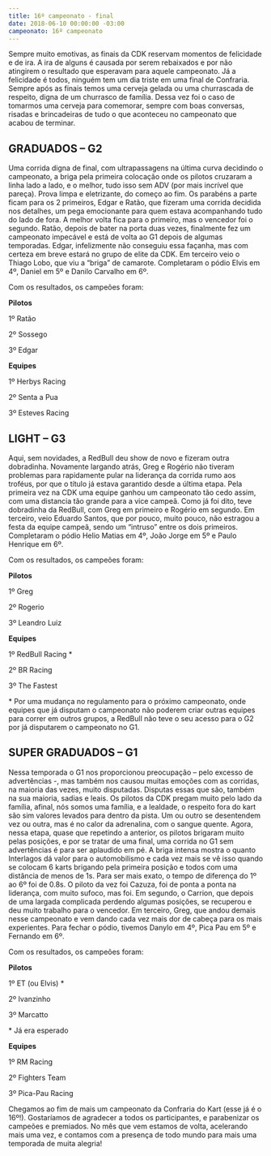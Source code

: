 ```yaml
---
title: 16º campeonato - final
date: 2018-06-10 00:00:00 -03:00
campeonato: 16º campeonato
---
```


Sempre muito emotivas, as finais da CDK reservam momentos de felicidade e de ira. A ira de alguns é causada por serem rebaixados e por não atingirem o resultado que esperavam para aquele campeonato. Já a felicidade é todos, ninguém tem um dia triste em uma final de Confraria. Sempre após as finais temos uma cerveja gelada ou uma churrascada de respeito, digna de um churrasco de família. Dessa vez foi o caso de tomarmos uma cerveja para comemorar, sempre com boas conversas, risadas e brincadeiras de tudo o que aconteceu no campeonato que acabou de terminar.

## GRADUADOS – G2

Uma corrida digna de final, com ultrapassagens na última curva decidindo o campeonato, a briga pela primeira colocação onde os pilotos cruzaram a linha lado a lado, e o melhor, tudo isso sem ADV (por mais incrível que pareça). Prova limpa e eletrizante, do começo ao fim. Os parabéns a parte ficam para os 2 primeiros, Edgar e Ratão, que fizeram uma corrida decidida nos detalhes, um pega emocionante para quem estava acompanhando tudo do lado de fora. A melhor volta fica para o primeiro, mas o vencedor foi o segundo. Ratão, depois de bater na porta duas vezes, finalmente fez um campeonato impecável e está de volta ao G1 depois de algumas temporadas. Edgar, infelizmente não conseguiu essa façanha, mas com certeza em breve estará no grupo de elite da CDK. Em terceiro veio o Thiago Lobo, que viu a “briga” de camarote. Completaram o pódio Elvis em 4º, Daniel em 5º e Danilo Carvalho em 6º.

Com os resultados, os campeões foram:

**Pilotos**

1º Ratão

2º Sossego

3º Edgar

**Equipes**

1º Herbys Racing

2º Senta a Pua

3º Esteves Racing

## LIGHT – G3

Aqui, sem novidades, a RedBull deu show de novo e fizeram outra dobradinha. Novamente largando atrás, Greg e Rogério não tiveram problemas para rapidamente pular na liderança da corrida rumo aos troféus, por que o título já estava garantido desde a última etapa. Pela primeira vez na CDK uma equipe ganhou um campeonato tão cedo assim, com uma distancia tão grande para a vice campeã. Como já foi dito, teve dobradinha da RedBull, com Greg em primeiro e Rogério em segundo. Em terceiro, veio Eduardo Santos, que por pouco, muito pouco, não estragou a festa da equipe campeã, sendo um “intruso” entre os dois primeiros. Completaram o pódio Helio Matias em 4º, João Jorge em 5º e Paulo Henrique em 6º.

Com os resultados, os campeões foram:

**Pilotos**

1º Greg

2º Rogerio

3º Leandro Luiz

**Equipes**

1º RedBull Racing \*

2º BR Racing

3º The Fastest

\* Por uma mudança no regulamento para o próximo campeonato, onde equipes que já disputam o campeonato não poderem criar outras equipes para correr em outros grupos, a RedBull não teve o seu acesso para o G2 por já disputarem o campeonato no G1.

## SUPER GRADUADOS – G1

Nessa temporada o G1 nos proporcionou preocupação – pelo excesso de advertências -, mas também nos causou muitas emoções com as corridas, na maioria das vezes, muito disputadas. Disputas essas que são, também na sua maioria, sadias e leais. Os pilotos da CDK pregam muito pelo lado da família, afinal, nós somos uma família, e a lealdade, o respeito fora do kart são sim valores levados para dentro da pista. Um ou outro se desentendem vez ou outra, mas é no calor da adrenalina, com o sangue quente. Agora, nessa etapa, quase que repetindo a anterior, os pilotos brigaram muito pelas posições, e por se tratar de uma final, uma corrida no G1 sem advertências é para ser aplaudido em pé. A briga intensa mostra o quanto Interlagos dá valor para o automobilismo e cada vez mais se vê isso quando se colocam 6 karts brigando pela primeira posição e todos com uma distância de menos de 1s. Para ser mais exato, o tempo de diferença do 1º ao 6º foi de 0.8s. O piloto da vez foi Cazuza, foi de ponta a ponta na liderança, com muito sufoco, mas foi. Em segundo, o Carrion, que depois de uma largada complicada perdendo algumas posições, se recuperou e deu muito trabalho para o vencedor. Em terceiro, Greg, que andou demais nesse campeonato e vem dando cada vez mais dor de cabeça para os mais experientes. Para fechar o pódio, tivemos Danylo em 4º, Pica Pau em 5º e Fernando em 6º.

Com os resultados, os campeões foram:

**Pilotos**

1º ET (ou Elvis) \*

2º Ivanzinho

3º Marcatto

\* Já era esperado

**Equipes**

1º RM Racing

2º Fighters Team

3º Pica-Pau Racing

Chegamos ao fim de mais um campeonato da Confraria do Kart (esse já é o 16º!). Gostaríamos de agradecer a todos os participantes, e parabenizar os campeões e premiados. No mês que vem estamos de volta, acelerando mais uma vez, e contamos com a presença de todo mundo para mais uma temporada de muita alegria!